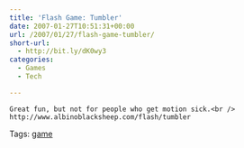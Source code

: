 ```yaml
---
title: 'Flash Game: Tumbler'
date: 2007-01-27T10:51:31+00:00
url: /2007/01/27/flash-game-tumbler/
short-url:
  - http://bit.ly/dK0wy3
categories:
  - Games
  - Tech

---
```

<div class='microid-mailto+http:sha1:135ac9d665b1dbd54a6624d1e1453336a39fc039'>
  
    Great fun, but not for people who get motion sick.<br /> http://www.albinoblacksheep.com/flash/tumbler
  
</div>

<div class="st-post-tags">
  Tags: <a href="http://www.cavort.org/tag/game/" title="game" rel="tag">game</a><br />
</div>